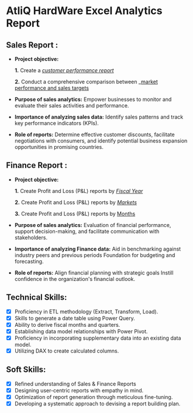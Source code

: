 # AtliQ HardWare Excel Analytics Report
## Sales Report :


- **Project objective:** 

    **1.** Create a _[customer performance report](https://github.com/JatinShamra/Excel-Sales-Analytics/blob/3525fda49db405e2563ad2a8aeeb1104f69713e7/Customer%20Performance%20Report.pdf)_ 

    **2.** Conduct a comprehensive comparison between _[market performance and sales targets](https://github.com/JatinShamra/Excel-Sales-Analytics/blob/3525fda49db405e2563ad2a8aeeb1104f69713e7/Market%20Performance%20vs%20Target%20Report.pdf)
- **Purpose of sales analytics:** Empower businesses to monitor and evaluate their sales activities and performance.

- **Importance of analyzing sales data:** Identify sales patterns and track key performance indicators (KPIs).

- **Role of reports:** Determine effective customer discounts, facilitate negotiations with consumers, and identify potential business expansion opportunities in promising countries.


## Finance Report :

- **Project objective:** 

    **1.** Create Profit and Loss (P&L) reports by _[Fiscal Year](https://github.com/JatinShamra/Excel-Sales-Analytics/blob/df16cfbad23845b95c93df59073596647f89803d/P%26L%20Statement%20by%20Fiscal%20Year.pdf)_ 

   **2.** Create Profit and Loss (P&L) reports by _[Markets](https://github.com/JatinShamra/Excel-Sales-Analytics/blob/36a8aca50dfa393f7bdd039a94bf06baf6a71ae3/P%26L%20Statement%20by%20Markets.pdf)_

  **3.** Create Profit and Loss (P&L) reports by [Months](https://github.com/JatinShamra/Excel-Sales-Analytics/blob/273222125e44b55f38fd872af710a6099af49b73/P%26L%20Statement%20by%20Months.pdf)

- **Purpose of sales analytics:** Evaluation of financial performance, support decision-making, and facilitate communication with stakeholders.

- **Importance of analyzing Finance data:** Aid in benchmarking against industry peers and previous periods Foundation for budgeting and forecasting.

- **Role of reports:** Align financial planning with strategic goals Instill confidence in the organization's financial outlook.


## Technical Skills:
- [x]	Proficiency in ETL methodology (Extract, Transform, Load).
- [x]	Skills to generate a date table using Power Query.
- [x]	Ability to derive fiscal months and quarters.
- [x]	Establishing data model relationships with Power Pivot.
- [x]	Proficiency in incorporating supplementary data into an existing data model.
- [x]	Utilizing DAX to create calculated columns.

## Soft Skills:
- [x]	Refined understanding of Sales & Finance Reports
- [x]	Designing user-centric reports with empathy in mind.
- [x]	Optimization of report generation through meticulous fine-tuning.
- [x]	Developing a systematic approach to devising a report building plan.

